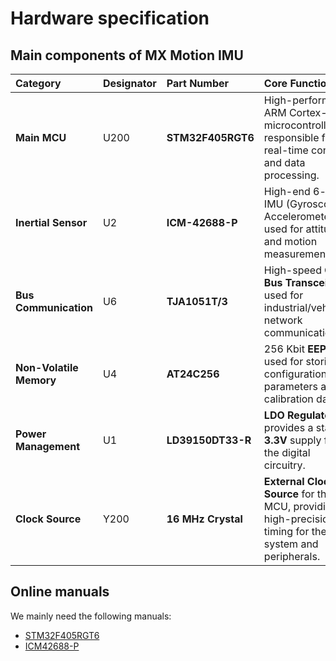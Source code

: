 # Hardware specification
## Main components of MX Motion IMU
|Category|Designator|Part Number|Core Function|
|:-|:-|:-|:--- |
| **Main MCU** | U200 | **STM32F405RGT6** | High-performance ARM Cortex-M4 microcontroller, responsible for real-time control and data processing. |
| **Inertial Sensor** | U2 | **ICM-42688-P** | High-end 6-axis IMU (Gyroscope + Accelerometer), used for attitude and motion measurement. |
| **Bus Communication** | U6 | **TJA1051T/3** | High-speed **CAN Bus Transceiver**, used for industrial/vehicular network communication. |
| **Non-Volatile Memory** | U4 | **AT24C256** | 256 Kbit **EEPROM**, used for storing configuration parameters and calibration data. |
| **Power Management** | U1 | **LD39150DT33-R** | **LDO Regulator**, provides a stable **3.3V** supply for the digital circuitry. |
| **Clock Source** | Y200 | **16 MHz Crystal** | **External Clock Source** for the MCU, providing high-precision timing for the system and peripherals. |

## Online manuals
We mainly need the following manuals:
* [STM32F405RGT6](https://www.st.com/resource/en/datasheet/dm00037051.pdf)
* [ICM42688-P](https://invensense.tdk.com/download-pdf/icm-42688-p-datasheet/)
  